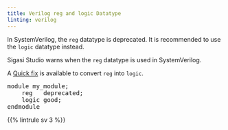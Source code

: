 ```yaml
---
title: Verilog reg and logic Datatype
linting: verilog
---
```


In SystemVerilog, the `reg` datatype is deprecated. It is recommended to use the `logic` datatype instead.

Sigasi Studio warns when the `reg` datatype is used in SystemVerilog.

A [Quick fix](/manual/eclipse/linting/#quick-fixes) is available to convert `reg` into `logic`.

<pre>module my_module;
    <span class="info">reg</span>   deprecated;
    <span class="goodcode">logic</span> good;
endmodule</pre>

{{% lintrule sv 3 %}}
